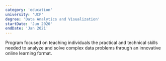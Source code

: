 ```yaml
---
category: 'education'
university: 'UCF'
degree: 'Data Analytics and Visualization'
startDate: 'Jun 2020'
endDate: 'Jan 2021'
---
```


Program focused on teaching individuals the practical and technical skills needed to analyze and solve complex data problems through an innovative online learning format.
